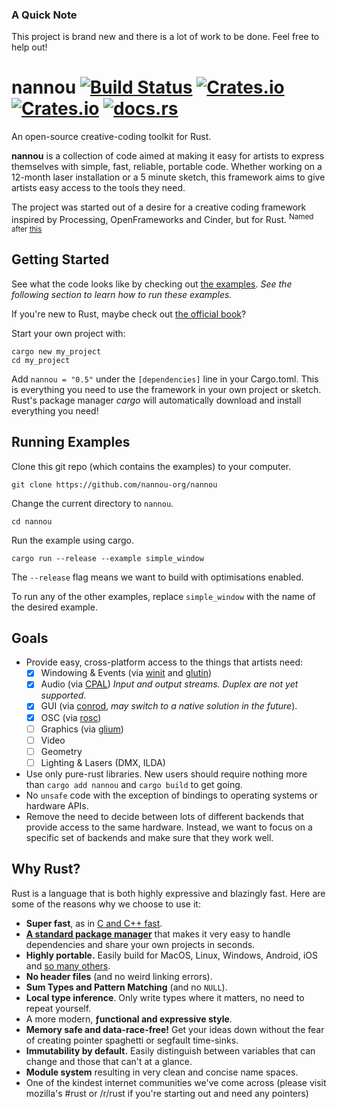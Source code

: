 
### A Quick Note

This project is brand new and there is a lot of work to be done. Feel free to
help out!

# nannou [![Build Status](https://travis-ci.org/nannou-org/nannou.svg?branch=master)](https://travis-ci.org/nannou-org/nannou) [![Crates.io](https://img.shields.io/crates/v/nannou.svg)](https://crates.io/crates/nannou) [![Crates.io](https://img.shields.io/crates/l/nannou.svg)](https://github.com/nannou-org/nannou/blob/master/LICENSE-MIT) [![docs.rs](https://docs.rs/nannou/badge.svg)](https://docs.rs/nannou/)


An open-source creative-coding toolkit for Rust.

**nannou** is a collection of code aimed at making it easy for artists to
express themselves with simple, fast, reliable, portable code.  Whether working
on a 12-month laser installation or a 5 minute sketch, this framework aims to
give artists easy access to the tools they need.

The project was started out of a desire for a creative coding framework inspired
by Processing, OpenFrameworks and Cinder, but for Rust. <sup>Named after
[this](https://www.youtube.com/watch?v=A-Pkx37kYf4)</sup>

## Getting Started

See what the code looks like by checking out [the
examples](https://github.com/nannou-org/nannou/tree/master/examples). *See the
following section to learn how to run these examples.*

If you're new to Rust, maybe check out [the official
  book](https://doc.rust-lang.org/book/)?

Start your own project with:
```
cargo new my_project
cd my_project
```
Add `nannou = "0.5"` under the `[dependencies]` line in your Cargo.toml.  This
is everything you need to use the framework in your own project or sketch.
Rust's package manager *cargo* will automatically download and install
everything you need!

## Running Examples

Clone this git repo (which contains the examples) to your computer.
```
git clone https://github.com/nannou-org/nannou
```
Change the current directory to `nannou`.
```
cd nannou
```
Run the example using cargo.
```
cargo run --release --example simple_window
```
The `--release` flag means we want to build with optimisations enabled.

To run any of the other examples, replace `simple_window` with the name of the
desired example.

## Goals

- Provide easy, cross-platform access to the things that artists need:
    - [x] Windowing & Events (via [winit](https://crates.io/crates/winit) and
      [glutin](https://crates.io/crates/glutin))
    - [x] Audio (via [CPAL](https://crates.io/crates/cpal)) *Input and output streams. Duplex are not yet supported.*
    - [x] GUI (via [conrod](https://crates.io/crates/conrod), *may switch to a
      native solution in the future*).
    - [x] OSC (via [rosc](https://crates.io/crates/rosc))
    - [ ] Graphics (via [glium](https://crates.io/crates/glium))
    - [ ] Video
    - [ ] Geometry
    - [ ] Lighting & Lasers (DMX, ILDA)
- Use only pure-rust libraries. New users should require nothing more than
  `cargo add nannou` and `cargo build` to get going.
- No `unsafe` code with the exception of bindings to operating systems or
  hardware APIs.
- Remove the need to decide between lots of different backends that provide
  access to the same hardware. Instead, we want to focus on a specific set of
  backends and make sure that they work well.

## Why Rust?

Rust is a language that is both highly expressive and blazingly fast. Here are
some of the reasons why we choose to use it:

- **Super fast**, as in [C and
  C++ fast](https://benchmarksgame.alioth.debian.org/u64q/compare.php?lang=rust&lang2=gpp).
- [**A standard package manager**](https://crates.io/) that makes it very
  easy to handle dependencies and share your own projects in seconds.
- **Highly portable.** Easily build for MacOS, Linux, Windows, Android, iOS and
  [so many others](https://forge.rust-lang.org/platform-support.html).
- **No header files** (and no weird linking errors).
- **Sum Types and Pattern Matching** (and no `NULL`).
- **Local type inference**. Only write types where it matters, no need to repeat
  yourself.
- A more modern, **ƒunctional and expressive style**.
- **Memory safe and data-race-free!** Get your ideas down without the fear of
  creating pointer spaghetti or segfault time-sinks.
- **Immutability by default.** Easily distinguish between variables that can
  change and those that can't at a glance.
- **Module system** resulting in very clean and concise name spaces.
- One of the kindest internet communities we've come across (please visit
  mozilla's #rust or /r/rust if you're starting out and need any pointers)
